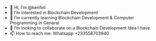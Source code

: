 - 👋 Hi, I’m @kenfoli
- 👀 I’m interested in Blockchain Development
- 🌱 I’m currently learning Blockchain Development & Computer Programming in Genaral
- 💞️ I’m looking to collaborate on a Blockchain Development Idea I have.
- 📫 How to reach me: Whatsapp +233558703940

<!---
kenfoli/kenfoli is a ✨ special ✨ repository because its `README.md` (this file) appears on your GitHub profile.
You can click the Preview link to take a look at your changes.
--->
